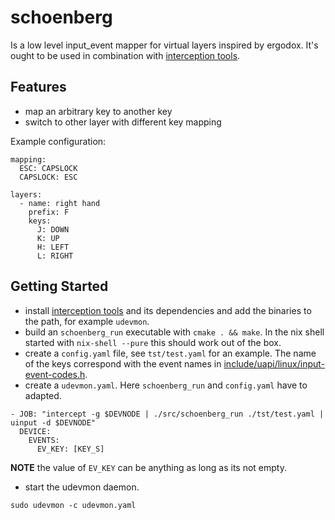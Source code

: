 # schoenberg

Is a low level input_event mapper for virtual layers 
inspired by ergodox. It's ought  to be used in 
combination with 
[interception tools](https://gitlab.com/interception/linux/tools/tree/master).

## Features

* map an arbitrary key to another key
* switch to other layer with different key mapping


Example configuration:

```
mapping:
  ESC: CAPSLOCK
  CAPSLOCK: ESC

layers:
  - name: right hand
    prefix: F
    keys:
      J: DOWN
      K: UP
      H: LEFT
      L: RIGHT
```

## Getting Started 

* install [interception tools](https://gitlab.com/interception/linux/tools/tree/master) and its dependencies and add the 
binaries to the path, for example `udevmon`.
* build an `schoenberg_run` executable with `cmake . && make`.
In the nix shell started with `nix-shell --pure` this should work out of the box.
* create a `config.yaml` file, see `tst/test.yaml` for an example. The name of the keys 
correspond with the event names in [include/uapi/linux/input-event-codes.h](https://github.com/torvalds/linux/blob/master/include/uapi/linux/input-event-codes.h).
* create a `udevmon.yaml`. Here `schoenberg_run` and `config.yaml` have to adapted.

```
- JOB: "intercept -g $DEVNODE | ./src/schoenberg_run ./tst/test.yaml | uinput -d $DEVNODE"
  DEVICE:
    EVENTS:
      EV_KEY: [KEY_S]
```
**NOTE** the value of `EV_KEY` can be anything as long as its not empty.
 
* start the udevmon daemon.

```
sudo udevmon -c udevmon.yaml 
```




